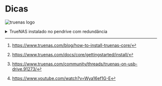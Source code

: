 # Dicas
![truenas logo](https://www.ixsystems.com/wp-content/uploads/2021/02/truenas_open_storage-logo-full-color-rgb-1280x280.png)

<details><summary>TrueNAS instalado no pendrive com redundância</summary>
<p>
  
Essa não é a melhor forma de se manter um ambiente de produção, porém, para um ambiente de testes funciona muito bem. O ideal é que se utilize dois discos pequenos, talvez SSD, mas... Nem sempre é possível.

### Problema
O TrueNAS em sua instalação não aceita particionamento. Ele utiliza todo o volume. Ou seja, se você possui apenas um volume de 1 TB, ele vai usar para a sua instalação, não deixando nada para ser utilizado como storage.

**Acha que não é um problema?** Bom, imagine que você possui uma máquina com 6 discos, todos SAS de 600 GB, 15k rpm. Daí, você quer usar o TrueNAS. Bom, como ele precisa de um volume inteiro, você vai ter de separar dois discos de 600 GB para criar um RAID 1, e instalar o TrueNAS nele. Bem... Você deu 600 GB para uma instalação que... Não usou nem 10 GB. Desperdício.

Dói né?

### Solução: Instalação em um USB Flash (pendrive)
A instalação em um USB flash é uma solução de baixo custo, para poder utilizar toda a capacidade dos discos HDD ou SSD instalados na máquina. Por segurança, iremos manter os dados replicados em um segundo pendrive, criando um mirror (algo como um RAID 1).

Um modelo que é interessante para realizar esse arranjo (ou solução de contorno?) é o USB Flash Drive Cruzer Fit ou SanDisk Ultra Fit USB 3.1, por conta de seu tamanho.

<img src="https://www.westerndigital.com/content/dam/store/en-us/assets/products/usb-flash-drives/ultra-fit-usb-3-1/gallery/ultra-fit-usb-3-1-angle-right-up.png.wdthumb.1280.1280.webp" alt="USB Flash Drive Cruzer Fit" width="400"/>

Nesse procedimento usaremos dois pendrives:
- Um que servirá de disco para a instalação do TrueNAS;
- E outro que inicialmente será o instalador do TrueNAS, e, após a instalação, ele será utilizado como disco de redundância.

### Configuração
1. Prepare o disco de instalação em um pendrive[^0][^1][^2][^3]
2. Após a instalação via USB (ou qualquer outra), identifique quem é quem: Qual é o que está o SO e qual é que é o da instalação. Uma forma simples de se fazer isso é acessando *Storage > Disks*. Todos os discos conectados serão exibidos. O disco que pertence ao boot-pool é onde está o SO.
3. Aesse *System > Boot*.
4. Na tela *Boot Environments*, clique em *Actions > Boot Pool Status*. Nessa tela, irá aparecer o ponto de montagem do disco (talvez um `/dev/da0p2`).
5. No final da linha, clique nos 3 pontos e selecione *Attach*.
6. Na tela de *Attach*, selecione o novo disco, marque o campo *Use all disk space* e clique *Submit*.
7. O TrueNAS apresentará a mensagem (se nada der errado) *Device Attached*.

Após esses passos, se você voltar a tela *System > Boot > Status*, verá que foi criada a sessão mirror, e abaixo dela estará os dois discos como ONLINE. Com isso, a sua redundância estará completa e terá um pouco mais de segurança.
  
  
  Ainda com dúvidas?
  O procedimento inteiro pode ser visto aqui: https://www.youtube.com/watch?v=xTUsJNvLHS8
</p>
</details>

[^0]: https://www.truenas.com/blog/how-to-install-truenas-core/
[^1]: https://www.truenas.com/docs/core/gettingstarted/install/
[^2]: https://www.truenas.com/community/threads/truenas-on-usb-drive.91273/
[^3]: https://www.youtube.com/watch?v=Wya16ef1G-E
[^4]: https://youtu.be/xTUsJNvLHS8
